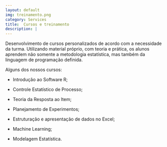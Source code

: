 ```yaml
---
layout: default
img: treinamento.png
category: Services
title:  Cursos e treinamento
description: |
---
```

Desenvolvimento de cursos personalizados de acordo com a necessidade da turma. Utilizando material próprio, com teoria e prática, os alunos aprendem não somente a metodologia estatística, mas também da linguagem de programação definida.

Alguns dos nossos cursos:

- Introdução ao Software R;

- Controle Estatístico de Processo;

- Teoria da Resposta ao Item;

- Planejamento de Experimentos;

- Estruturação e apresentação de dados no Excel;

- Machine Learning;

- Modelagem Estatística.

